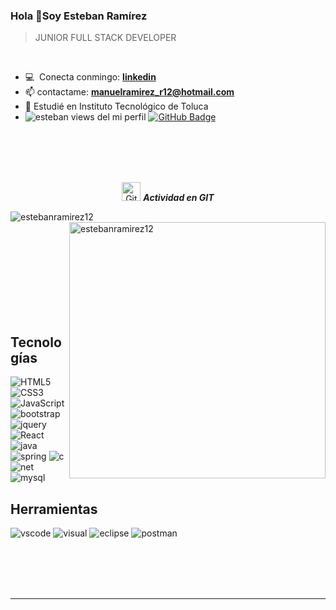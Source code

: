 
### Hola 👋Soy Esteban Ramírez

> JUNIOR FULL STACK DEVELOPER
<br />

- :computer: &nbsp;Conecta conmingo: **[linkedin]**
- 📫 contactame: **manuelramirez_r12@hotmail.com**
- 📝 Estudié en Instituto Tecnológico de Toluca
- 	<img src="https://komarev.com/ghpvc/?username=EstebanRamirez12&label=Profile%20views&color=brightgreen&style=plastic" alt="esteban views del mi perfil" /> 
	<a href="https://github.com/EstebanRamirez12?tab=followers"><img src="https://img.shields.io/github/followers/thenuka99?label=Followers&style=social" alt="GitHub Badge"></a>
<br><br><br><br>

<p align="center">
 <img src="https://media.giphy.com/media/W5eoZHPpUx9sapR0eu/giphy.gif" width="30" alt="Git"/>&nbsp;<i><b>Actividad en GIT</b></i>
</p>
 
<p>
 <img align="left" src="https://github-readme-stats.vercel.app/api/top-langs?username=EstebanRamirez12&langs_count=10&show_icons=true&locale=en&layout=compact&theme=chartreuse-dark" alt="estebanramirez12" />
</p>
<p>&nbsp;<img align="right" src="https://github-readme-stats.vercel.app/api?username=estebanRamirez12&show_icons=true&locale=en&theme=chartreuse-dark" alt="estebanramirez12" width="410"/>
</p>

<br><br><br><br><br><br><br><br>

## Tecnologías


<div>
  <img  alt="HTML5" src="https://img.shields.io/badge/html5-%23E34F26.svg?style=for-the-badge&logo=html5&logoColor=white"/>
  <img  alt="CSS3" src="https://img.shields.io/badge/css3-%231572B6.svg?style=for-the-badge&logo=css3&logoColor=white"/>
  <img  alt="JavaScript" src="https://img.shields.io/badge/javascript-%23323330.svg?style=for-the-badge&logo=javascript&logoColor=%23F7DF1E"/>
  <img  alt="bootstrap" src ="https://img.shields.io/badge/Bootstrap-563D7C?style=for-the-badge&logo=bootstrap&logoColor=white"/>
  <img  alt="jquery" src ="https://img.shields.io/badge/Jquery-0769AD?style=for-the-badge&logo=jquery&logoColor=white"/>
  <img  alt="React" src="https://img.shields.io/badge/react-%2320232a.svg?style=for-the-badge&logo=react&logoColor=%2361DAFB"/>
  <img  alt="java" src ="https://img.shields.io/badge/Java-ED8B00?style=for-the-badge&logo=java&logoColor=white"/>
  <img  alt="spring" src ="https://img.shields.io/badge/Spring-6DB33F?style=for-the-badge&logo=spring&logoColor=white"/>
  <img  alt="c" src ="https://img.shields.io/badge/C-00599C?style=for-the-badge&logo=c&logoColor=white"/>  
  <img  alt="net" src ="https://img.shields.io/badge/.NET-512BD4?style=for-the-badge"/>
  <img  alt="mysql" src ="https://img.shields.io/badge/MySQL-4479A1?style=for-the-badge&logo=mysql&logoColor=white"/>
</div>

## Herramientas


<div>
  <img  alt="vscode" src="https://img.shields.io/badge/Visual_Studio_Code-0078D4?style=for-the-badge&logo=visual%20studio%20code&logoColor=white"/> 
  <img  alt="visual" src="https://img.shields.io/badge/Visual%20Studio-007ACC?style=for-the-badge&logo=visualstudio&logoColor=white"/> 
  <img  alt="eclipse" src="https://img.shields.io/badge/Eclipse-2C2255?style=for-the-badge&logo=eclipse&logoColor=white"/>
  <img  alt="postman" src="https://img.shields.io/badge/postman-FF6C37?style=for-the-badge&logo=postman&logoColor=white"/>
 </div>
 
<br><br><br><br>

[linkedin]: https://www.linkedin.com/in/mesteban12

------
